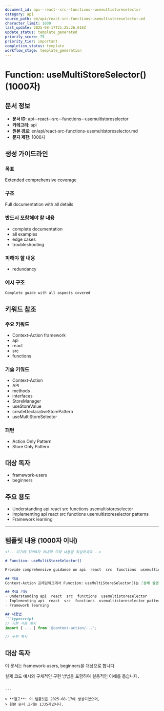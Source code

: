 ```yaml
---
document_id: api--react--src--functions--usemultistoreselector
category: api
source_path: en/api/react-src-functions-usemultistoreselector.md
character_limit: 1000
last_update: 2025-08-17T21:25:26.018Z
update_status: template_generated
priority_score: 75
priority_tier: important
completion_status: template
workflow_stage: template_generation
---
```


# Function: useMultiStoreSelector() (1000자)

## 문서 정보
- **문서 ID**: api--react--src--functions--usemultistoreselector
- **카테고리**: api
- **원본 경로**: en/api/react-src-functions-usemultistoreselector.md
- **문자 제한**: 1000자

## 생성 가이드라인

### 목표
Extended comprehensive coverage

### 구조
Full documentation with all details

### 반드시 포함해야 할 내용
- complete documentation
- all examples
- edge cases
- troubleshooting

### 피해야 할 내용  
- redundancy

### 예시 구조
```
Complete guide with all aspects covered
```

## 키워드 참조

### 주요 키워드
- Context-Action framework
- api
- react
- src
- functions

### 기술 키워드
- Context-Action
- API
- methods
- interfaces
- StoreManager
- useStoreValue
- createDeclarativeStorePattern
- useMultiStoreSelector

### 패턴
- Action Only Pattern
- Store Only Pattern

## 대상 독자
- framework-users
- beginners

## 주요 용도
- Understanding api  react  src  functions  usemultistoreselector
- Implementing api  react  src  functions  usemultistoreselector patterns
- Framework learning

---

## 템플릿 내용 (1000자 이내)

```markdown
<!-- 여기에 1000자 이내의 요약 내용을 작성하세요 -->

# Function: useMultiStoreSelector()

Provide comprehensive guidance on api  react  src  functions  usemultistoreselector

## 개요
Context-Action 프레임워크에서 Function: useMultiStoreSelector()는 [상세 설명]의 역할을 담당합니다.

## 주요 기능
- Understanding api  react  src  functions  usemultistoreselector
- Implementing api  react  src  functions  usemultistoreselector patterns
- Framework learning

## 사용법
```typescript
// 기본 사용 예시
import { ... } from '@context-action/...';

// 구현 예시
```

## 대상 독자
이 문서는 framework-users, beginners을 대상으로 합니다.

실제 코드 예시와 구체적인 구현 방법을 포함하여 실용적인 이해를 돕습니다.
```

---

> **참고**: 이 템플릿은 2025-08-17에 생성되었으며, 
> 원본 문서 크기는 1335자입니다.

